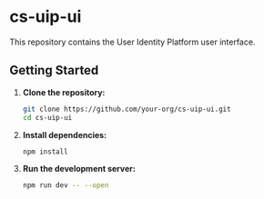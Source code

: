 # cs-uip-ui

This repository contains the User Identity Platform user interface.

## Getting Started

1. **Clone the repository:**
    ```bash
    git clone https://github.com/your-org/cs-uip-ui.git
    cd cs-uip-ui
    ```

2. **Install dependencies:**
    ```bash
    npm install
    ```

3. **Run the development server:**
    ```bash
    npm run dev -- --open
    ```
